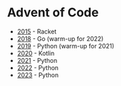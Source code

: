 # Advent of Code

* [2015](2015) - Racket
* [2018](2018) - Go (warm-up for 2022)
* [2019](2019) - Python (warm-up for 2021)
* [2020](2020) - Kotlin
* [2021](2021) - Python
* [2022](2022) - Python
* [2023](2023) - Python
